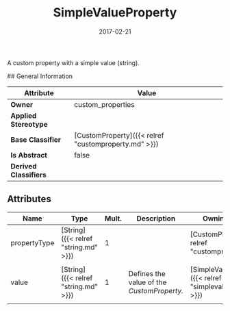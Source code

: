 ﻿---
title: SimpleValueProperty
toc: false
type: specs
date: "2017-02-21"
draft: false
specification: VEC
version: 1.1.3
documentType: "Recommendation"
elementType: Class
classes:
  - SimpleValueProperty
menu_name: vec-1.1.3
---
<p>A custom property with a simple value (string). </p>
## General Information

| Attribute               | Value |
|-------------------------|-------|
| **Owner**               | custom_properties |
| **Applied Stereotype**  |   |
| **Base Classifier**     | [CustomProperty]({{< relref "customproperty.md" >}})<br/>  |
| **Is Abstract**         | false |
| **Derived Classifiers** |   |

## Attributes
|  Name  |  Type  |  Mult.  |  Description  |  Owning Classifier  |
|--------|--------|---------|---------------|--------------|
|propertyType | [String]({{< relref "string.md" >}}) | 1 |  | [CustomProperty]({{< relref "customproperty.md" >}}) |
|value | [String]({{< relref "string.md" >}}) | 1 | <p> Defines the value of the <i>CustomProperty.</i>      </p> | [SimpleValueProperty]({{< relref "simplevalueproperty.md" >}}) |

